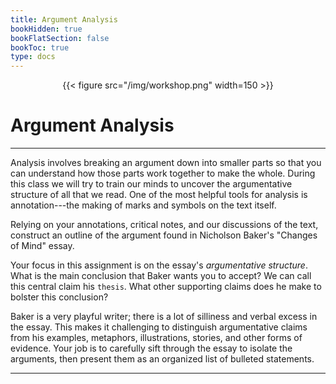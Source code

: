 ```yaml
---
title: Argument Analysis
bookHidden: true
bookFlatSection: false
bookToc: true
type: docs
---
```


<div style="text-align:center">{{< figure src="/img/workshop.png" width=150 >}}</div>

# Argument Analysis 

---

Analysis involves breaking an argument down into smaller parts so that you can understand how those parts work together to make the whole. During this class we will try to train our minds to uncover the argumentative structure of all that we read. One of the most helpful tools for analysis is annotation---the making of marks and symbols  on the text itself. 

Relying on your annotations, critical notes, and our discussions of the text, construct an outline of the argument found in Nicholson Baker's "Changes of Mind" essay.

Your focus in this assignment is on the essay's *argumentative structure*. What is the main conclusion that Baker wants you to accept? We can call this central claim his `thesis`. What other supporting claims does he make to bolster this conclusion?

Baker is a very playful writer; there is a lot of silliness and verbal excess in the essay. This makes it challenging to distinguish argumentative claims from his examples, metaphors, illustrations, stories, and other forms of evidence. Your job is to carefully sift through the essay to isolate the arguments, then present them as an organized list of bulleted statements. 

---

<!---
<i class="fa fa-cloud-upload-alt"></i> [Submit this assignment to Canvas](https://canvas.dartmouth.edu)
--->


